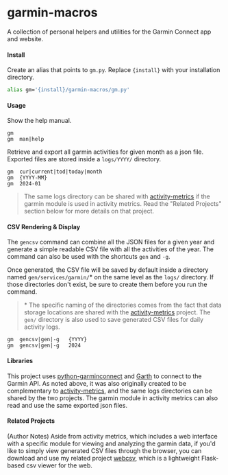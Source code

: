 # garmin-macros
A collection of personal helpers and utilities for the Garmin Connect app and website.

#### Install

Create an alias that points to `gm.py`. Replace `{install}` with your installation directory.

```bash
alias gm='{install}/garmin-macros/gm.py'
```

#### Usage

Show the help manual.

```console
gm
gm  man|help
```

Retrieve and export all garmin activities for given month as a json file. Exported files are stored inside a `logs/YYYY/` directory. 

```console
gm  cur|current|tod|today|month
gm  {YYYY-MM}
gm  2024-01
```
> The same logs directory can be shared with [activity-metrics](https://github.com/ryt/activity-metrics) if the garmin module is used in activity metrics. Read the "Related Projects" section below for more details on that project.
> 

#### CSV Rendering & Display

The `gencsv` command can combine all the JSON files for a given year and generate a simple readable CSV file with all the activities of the year. The command can also be used with the shortcuts `gen` and `-g`. 

Once generated, the CSV file will be saved by default inside a directory named `gen/services/garmin/`* on the same level as the `logs/` directory. If those directories don't exist, be sure to create them before you run the command.

> \* The specific naming of the directories comes from the fact that data storage locations are shared with the [activity-metrics](https://github.com/ryt/activity-metrics) project. The `gen/` directory is also used to save generated CSV files for daily activity logs.

```console
gm  gencsv|gen|-g   {YYYY}
gm  gencsv|gen|-g   2024
```

#### Libraries
This project uses [python-garminconnect](https://github.com/cyberjunky/python-garminconnect) and [Garth](https://github.com/matin/garth) to connect to the Garmin API. As noted above, it was also originally created to be complementary to [activity-metrics](https://github.com/ryt/activity-metrics), and the same logs directories can be shared by the two projects. The garmin module in activity metrics can also read and use the same exported json files.

#### Related Projects

(Author Notes) Aside from activity metrics, which includes a web interface with a specific module for viewing and analyzing the garmin data, if you'd like to simply view generated CSV files through the browser, you can download and use my related project [webcsv](https://github.com/ryt/webcsv), which is a lightweight Flask-based csv viewer for the web.
